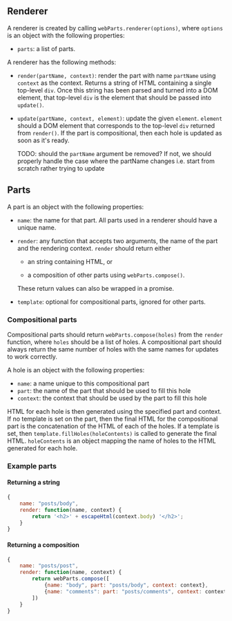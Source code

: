 ## Renderer

A renderer is created by calling `webParts.renderer(options)`,
where `options` is an object with the following properties:

* `parts`: a list of parts.

A renderer has the following methods:

* `render(partName, context)`: render the part with name `partName` using `context` as the context.
  Returns a string of HTML containing a single top-level `div`.
  Once this string has been parsed and turned into a DOM element,
  that top-level `div` is the element that should be passed into `update()`.

* `update(partName, context, element)`: update the given `element`.
  `element` should a DOM element that corresponds to the top-level `div` returned from `render()`.
  If the part is compositional, then each hole is updated as soon as it's ready.

  TODO: should the `partName` argument be removed?
  If not, we should properly handle the case where the partName changes
  i.e. start from scratch rather trying to update

## Parts

A part is an object with the following properties:

* `name`: the name for that part.
  All parts used in a renderer should have a unique name.

* `render`: any function that accepts two arguments,
  the name of the part and the rendering context.
  `render` should return either

    * an string containing HTML, or

    * a composition of other parts using `webParts.compose()`.

  These return values can also be wrapped in a promise.

* `template`: optional for compositional parts, ignored for other parts.

### Compositional parts

Compositional parts should return `webParts.compose(holes)` from the `render` function,
where `holes` should be a list of holes.
A compositional part should always return the same number of holes with the same names for updates to work correctly.

A hole is an object with the following properties:

* `name`: a name unique to this compositional part
* `part`: the name of the part that should be used to fill this hole
* `context`: the context that should be used by the part to fill this hole

HTML for each hole is then generated using the specified part and context.
If no template is set on the part,
then the final HTML for the compositional part is the concatenation of the HTML of each of the holes.
If a template is set,
then `template.fillHoles(holeContents)` is called to generate the final HTML.
`holeContents` is an object mapping the name of holes to the HTML generated for each hole.

### Example parts

#### Returning a string

```javascript
{
    name: "posts/body",
    render: function(name, context) {
        return '<h2>' + escapeHtml(context.body) '</h2>';
    }
}
```

#### Returning a composition

```javascript
{
    name: "posts/post",
    render: function(name, context) {
        return webParts.compose([
            {name: "body", part: "posts/body", context: context},
            {name: "comments": part: "posts/comments", context: context.comments}
        ])
    }
}
```

